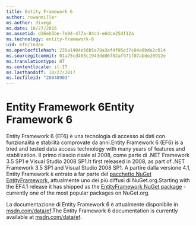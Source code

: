 ```yaml
---
title: Entity Framework 6
author: rowanmiller
ms.author: divega
ms.date: 10/27/2016
ms.assetid: d16eb5be-7e94-477a-84cd-e6dce25df12a
ms.technology: entity-framework-6
uid: ef6/index
ms.openlocfilehash: 235a1404e56b5a78a3ef4f85e37c84a8bde2c014
ms.sourcegitcommit: 01a75cd483c1943ddd6f82af971f07abde20912e
ms.translationtype: HT
ms.contentlocale: it-IT
ms.lasthandoff: 10/27/2017
ms.locfileid: "26048903"
---
```

# <a name="entity-framework-6"></a><span data-ttu-id="434bc-102">Entity Framework 6</span><span class="sxs-lookup"><span data-stu-id="434bc-102">Entity Framework 6</span></span>

<span data-ttu-id="434bc-103">Entity Framework 6 (EF6) è una tecnologia di accesso ai dati con funzionalità e stabilità comprovate da anni.</span><span class="sxs-lookup"><span data-stu-id="434bc-103">Entity Framework 6 (EF6) is a tried and tested data access technology with many years of features and stabilization.</span></span> <span data-ttu-id="434bc-104">Il primo rilascio risale al 2008, come parte di .NET Framework 3.5 SP1 e Visual Studio 2008 SP1.</span><span class="sxs-lookup"><span data-stu-id="434bc-104">It first released in 2008, as part of .NET Framework 3.5 SP1 and Visual Studio 2008 SP1.</span></span> <span data-ttu-id="434bc-105">A partire dalla versione 4.1, Entity Framework è entrato a far parte del [pacchetto NuGet EntityFramework](https://www.nuget.org/packages/EntityFramework/), attualmente uno dei più diffusi di NuGet.org.</span><span class="sxs-lookup"><span data-stu-id="434bc-105">Starting with the EF4.1 release it has shipped as the [EntityFramework NuGet package](https://www.nuget.org/packages/EntityFramework/) - currently one of the most popular packages on NuGet.org.</span></span>

<span data-ttu-id="434bc-106">La documentazione di Entity Framework 6 è attualmente disponibile in [msdn.com/data/ef](http://msdn.com/data/ef).</span><span class="sxs-lookup"><span data-stu-id="434bc-106">The Entity Framework 6 documentation is currently available at [msdn.com/data/ef](http://msdn.com/data/ef).</span></span>
